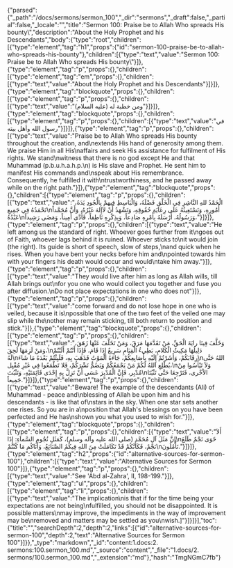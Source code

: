 {"parsed":{"_path":"/docs/sermons/sermon_100","_dir":"sermons","_draft":false,"_partial":false,"_locale":"","title":"Sermon 100:  Praise be to Allah Who spreads His bounty\\","description":"About the Holy Prophet and his Descendants","body":{"type":"root","children":[{"type":"element","tag":"h1","props":{"id":"sermon-100-praise-be-to-allah-who-spreads-his-bounty"},"children":[{"type":"text","value":"Sermon 100:  Praise be to Allah Who spreads His bounty\\"}]},{"type":"element","tag":"p","props":{},"children":[{"type":"element","tag":"em","props":{},"children":[{"type":"text","value":"About the Holy Prophet and his Descendants"}]}]},{"type":"element","tag":"blockquote","props":{},"children":[{"type":"element","tag":"p","props":{},"children":[{"type":"text","value":"ومن خطبة له (عليه السلام)"}]}]},{"type":"element","tag":"blockquote","props":{},"children":[{"type":"element","tag":"p","props":{},"children":[{"type":"text","value":"في رسول الله وأهل بيته"}]}]},{"type":"element","tag":"p","props":{},"children":[{"type":"text","value":"Praise be to Allah Who spreads His bounty throughout the creation, and\nextends His hand of generosity among them. We praise Him in all His\naffairs and seek His assistance for fulfilment of His rights. We stand\nwitness that there is no god except He and that Muhammad (p.b.u.h.a.h.p.\n) is His slave and Prophet. He sent him to manifest His commands and\nspeak about His remembrance. Consequently, he fulfilled it with\ntrustworthiness, and he passed away while on the right path."}]},{"type":"element","tag":"blockquote","props":{},"children":[{"type":"element","tag":"p","props":{},"children":[{"type":"text","value":"الْحَمْدُ للهِ النَّاشِرِ فِي الْخَلْقِ فَضْلَهُ، وَالْبَاسِطِ فِيهمْ بِالْجُودِ يَدَهُ، نَحْمَدُهُ فِي جَمِيعِ\nأُمُورِهِ، وَنَسْتَعِينُهُ عَلَى رِعَايَةِ حُقُوقِهِ، وَنَشْهَدُ أَنْ لاَإِلهَ غَيْرُهُ، وَأَنَّ مُحَمَّداً عَبْدُهُ\nوَرَسُولُهُ، أَرْسَلَهُ بِأَمْرِهِ صَادِعاً، وَبِذِكْرِهِ نَاطِقاً، فَأَدَّى أَمِيناً، وَمَضَى رَشِيداً،"}]}]},{"type":"element","tag":"p","props":{},"children":[{"type":"text","value":"He left among us the standard of right. Whoever goes further from it\ngoes out of Faith, whoever lags behind it is ruined. Whoever sticks to\nit would join (the right). Its guide is short of speech, slow of steps,\nand quick when he rises. When you have bent your necks before him and\npointed towards him with your fingers his death would occur and would\ntake him away."}]},{"type":"element","tag":"p","props":{},"children":[{"type":"text","value":"They would live after him as long as Allah wills, till Allah brings out\nfor you one who would collect you together and fuse you after diffusion.\nDo not place expectations in one who does not"}]},{"type":"element","tag":"p","props":{},"children":[{"type":"text","value":"come forward and do not lose hope in one who is veiled, because it is\npossible that one of the two feet of the veiled one may slip while the\nother may remain sticking, till both return to position and stick."}]},{"type":"element","tag":"blockquote","props":{},"children":[{"type":"element","tag":"p","props":{},"children":[{"type":"text","value":"وَخَلَّفَ فِينَا رايَةَ الْحَقِّ، مَنْ تَقَدَّمَهَا مَرَقَ، وَمَنْ تَخَلَّفَ عَنْهَا زَهَقَ، وَمَنْ لَزِمَهَا لَحِقَ،\nدَلِيلُهَا مَكِيثُ الْكَلامِ، بَطِيءُ الْقِيَامِ سَرِيعٌ إِذَا قَامَ، فَإِذَا أَنْتُمْ أَلَنْتُمْ لَهُ\nرِقَابَكُمْ، وَأَشَرْتُمْ إِلَيْهِ بِأَصَابِعِكُمْ، جَاءَهُ الْمَوْتُ فَذَهَبَ بِهِ، فَلَبِثْتُمْ بَعْدَهُ مَا شَاءَ\nاللهُ حَتَّى يُطْلِعِ اللهُ لَكُمْ مَنْ يَجْمَعُكُمْ وَيَضُمُّ نَشْرَكُمْ، فَلا تَطْمَعُوا فِي غَيْرِ مُقْبِل،\nوَلاَ تَيْأَسُوا مِنْ مُدْبِر، فَإِنَّ الْمُدْبِرَ عَسَى أَنْ تَزِلَّ بِهِ إِحْدَى قَائِمَتَيْهِ، وَتَثْبُتَ\nالاْخْرى، فَتَرْجِعَا حَتَّى تَثْبُتَا جَمِيعاً."}]}]},{"type":"element","tag":"p","props":{},"children":[{"type":"text","value":"Beware! The example of the descendants (Ali) of Muhammad - peace and\nblessing of Allah be upon him and his descendants - is like that of\nstars in the sky. When one star sets another one rises. So you are in a\nposition that Allah's blessings on you have been perfected and He has\nshown you what you used to wish for."}]},{"type":"element","tag":"blockquote","props":{},"children":[{"type":"element","tag":"p","props":{},"children":[{"type":"text","value":"أَلاَ إِنَّ مَثَلَ آلِ مُحَمَّد (صلى الله عليه وآله وسلم)، كَمَثَلِ نُجُومِ السَّماَءِ: إِذَا\nخَوَى نَجْمٌ طَلَعَ نَجْمٌ، فَكَأَنَّكُمْ قَدْ تَكَامَلَتْ مِنَ اللهِ فِيكُمُ الصَّنَائِعُ، وَأَتَاكُم مَا كُنْتُمْ\nتَأْمُلُونَ."}]}]},{"type":"element","tag":"h2","props":{"id":"alternative-sources-for-sermon-100"},"children":[{"type":"text","value":"Alternative Sources for Sermon 100"}]},{"type":"element","tag":"p","props":{},"children":[{"type":"text","value":"See 'Abd al-Zahra', II, 198-199."}]},{"type":"element","tag":"ul","props":{},"children":[{"type":"element","tag":"li","props":{},"children":[{"type":"text","value":"The implication\nis that if for the time being your expectations are not being\nfulfilled, you should not be disappointed. It is possible matters\nmay improve, the impediments in the way of improvement may be\nremoved and matters may be settled as you\nwish.]"}]}]}],"toc":{"title":"","searchDepth":2,"depth":2,"links":[{"id":"alternative-sources-for-sermon-100","depth":2,"text":"Alternative Sources for Sermon 100"}]}},"_type":"markdown","_id":"content:1.docs:2. sermons:100.sermon_100.md","_source":"content","_file":"1.docs/2. sermons/100.sermon_100.md","_extension":"md"},"hash":"TmgNGmC7fb"}